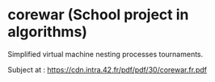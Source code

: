 # corewar (School project in algorithms)

Simplified virtual machine nesting processes tournaments.

Subject at : https://cdn.intra.42.fr/pdf/pdf/30/corewar.fr.pdf
